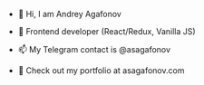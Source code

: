 - 👋 Hi, I am Andrey Agafonov
- 🌱 Frontend developer (React/Redux, Vanilla JS)
- 📫 My Telegram contact is @asagafonov

- 👀 Check out my portfolio at asagafonov.com
